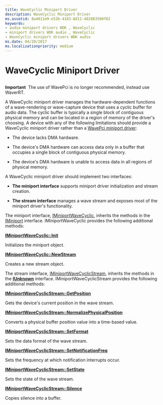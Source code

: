```yaml
---
title: WaveCyclic Miniport Driver
description: WaveCyclic Miniport Driver
ms.assetid: 8a4811e9-e52b-4183-8d11-482883500f82
keywords:
- audio miniport drivers WDK , WaveCyclic
- miniport drivers WDK audio , WaveCyclic
- WaveCyclic miniport drivers WDK audio
ms.date: 04/20/2017
ms.localizationpriority: medium
---
```


# WaveCyclic Miniport Driver


## <span id="wavecyclic_miniport_driver"></span><span id="WAVECYCLIC_MINIPORT_DRIVER"></span>


**Important**  The use of WavePci is no longer recommended, instead use WaverRT.

 

A WaveCyclic miniport driver manages the hardware-dependent functions of a wave-rendering or wave-capture device that uses a cyclic buffer for audio data. The cyclic buffer is typically a single block of contiguous physical memory and can be located in a region of memory of the driver's choosing. A device with any of the following limitations should provide a WaveCyclic miniport driver rather than a [WavePci miniport driver](wavepci-miniport-driver.md):

-   The device lacks DMA hardware.

-   The device's DMA hardware can access data only in a buffer that occupies a single block of contiguous physical memory.

-   The device's DMA hardware is unable to access data in all regions of physical memory.

A WaveCyclic miniport driver should implement two interfaces:

-   **The miniport interface** supports miniport driver initialization and stream creation.

-   **The stream interface** manages a wave stream and exposes most of the miniport driver's functionality.

The miniport interface, [IMiniportWaveCyclic](/windows-hardware/drivers/ddi/portcls/nn-portcls-iminiportwavecyclic), inherits the methods in the [IMiniport](/windows-hardware/drivers/ddi/portcls/nn-portcls-iminiport) interface. IMiniportWaveCyclic provides the following additional methods:

[**IMiniportWaveCyclic::Init**](/windows-hardware/drivers/ddi/portcls/nf-portcls-iminiportwavecyclic-init)

Initializes the miniport object.

[**IMiniportWaveCyclic::NewStream**](/windows-hardware/drivers/ddi/portcls/nf-portcls-iminiportwavecyclic-newstream)

Creates a new stream object.

The stream interface, [IMiniportWaveCyclicStream](/windows-hardware/drivers/ddi/portcls/nn-portcls-iminiportwavecyclicstream), inherits the methods in the [**IUnknown**](/windows/desktop/api/unknwn/nn-unknwn-iunknown) interface. IMiniportWaveCyclicStream provides the following additional methods:

[**IMiniportWaveCyclicStream::GetPosition**](/windows-hardware/drivers/ddi/portcls/nf-portcls-iminiportwavecyclicstream-getposition)

Gets the device's current position in the wave stream.

[**IMiniportWaveCyclicStream::NormalizePhysicalPosition**](/windows-hardware/drivers/ddi/portcls/nf-portcls-iminiportwavecyclicstream-normalizephysicalposition)

Converts a physical buffer position value into a time-based value.

[**IMiniportWaveCyclicStream::SetFormat**](/windows-hardware/drivers/ddi/portcls/nf-portcls-iminiportwavecyclicstream-setformat)

Sets the data format of the wave stream.

[**IMiniportWaveCyclicStream::SetNotificationFreq**](/windows-hardware/drivers/ddi/portcls/nf-portcls-iminiportwavecyclicstream-setnotificationfreq)

Sets the frequency at which notification interrupts occur.

[**IMiniportWaveCyclicStream::SetState**](/windows-hardware/drivers/ddi/portcls/nf-portcls-iminiportwavecyclicstream-setstate)

Sets the state of the wave stream.

[**IMiniportWaveCyclicStream::Silence**](/windows-hardware/drivers/ddi/portcls/nf-portcls-iminiportwavecyclicstream-silence)

Copies silence into a buffer.
 

